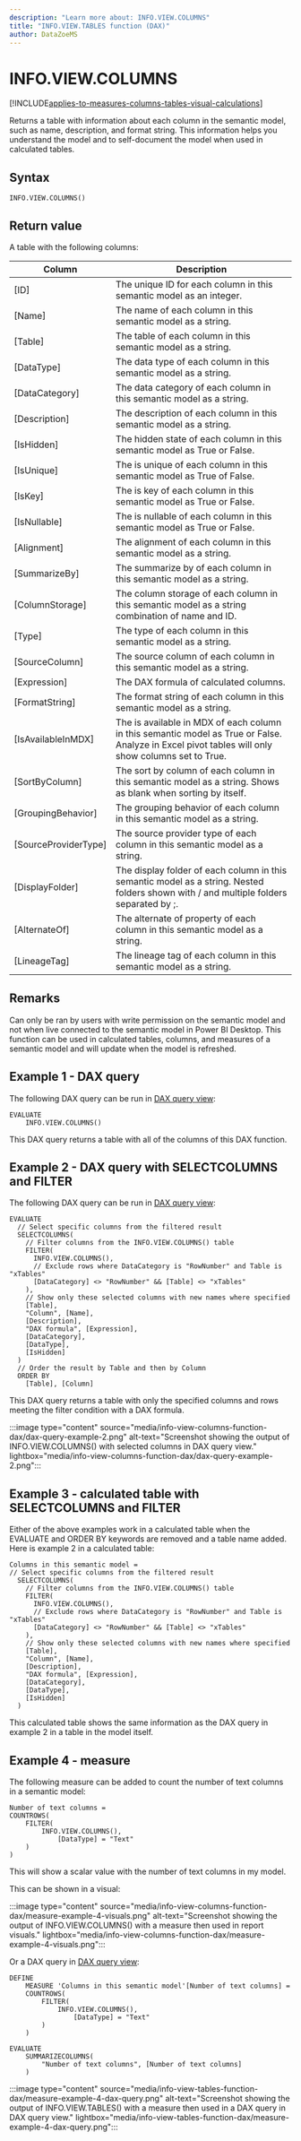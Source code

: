 ```yaml
---
description: "Learn more about: INFO.VIEW.COLUMNS"
title: "INFO.VIEW.TABLES function (DAX)"
author: DataZoeMS
---
```

# INFO.VIEW.COLUMNS

[!INCLUDE[applies-to-measures-columns-tables-visual-calculations](includes/applies-to-measures-columns-tables-visual-calculations.md)]

Returns a table with information about each column in the semantic model, such as name, description, and format string. This information helps you understand the model and to self-document the model when used in calculated tables. 

## Syntax

```dax
INFO.VIEW.COLUMNS()
```

## Return value

A table with the following columns:

| Column | Description |
|---|---|
| [ID] | The unique ID for each column in this semantic model as an integer. |
| [Name] | The name of each column in this semantic model as a string. |
| [Table] | The table of each column in this semantic model as a string. |
| [DataType] | The data type of each column in this semantic model as a string. |
| [DataCategory] | The data category of each column in this semantic model as a string. |
| [Description] | The description of each column in this semantic model as a string. |
| [IsHidden] | The hidden state of each column in this semantic model as True or False. |
| [IsUnique] | The is unique of each column in this semantic model as True of False. |
| [IsKey] | The is key of each column in this semantic model as True or False. |
| [IsNullable] | The is nullable of each column in this semantic model as True or False. |
| [Alignment] | The alignment of each column in this semantic model as a string. |
| [SummarizeBy] | The summarize by of each column in this semantic model as a string. |
| [ColumnStorage] | The column storage of each column in this semantic model as a string combination of name and ID. |
| [Type] | The type of each column in this semantic model as a string. |
| [SourceColumn] | The source column of each column in this semantic model as a string. |
| [Expression] | The DAX formula of calculated columns. |
| [FormatString] | The format string of each column in this semantic model as a string. |
| [IsAvailableInMDX] | The is available in MDX of each column in this semantic model as True or False. Analyze in Excel pivot tables will only show columns set to True. |
| [SortByColumn] | The sort by column of each column in this semantic model as a string. Shows as blank when sorting by itself.  |
| [GroupingBehavior] | The grouping behavior of each column in this semantic model as a string. |
| [SourceProviderType] | The source provider type of each column in this semantic model as a string. |
| [DisplayFolder] | The display folder of each column in this semantic model as a string. Nested folders shown with / and multiple folders separated by ;. |
| [AlternateOf] | The alternate of property of each column in this semantic model as a string.  |
| [LineageTag] | The lineage tag of each column in this semantic model as a string. |


## Remarks

Can only be ran by users with write permission on the semantic model and not when live connected to the semantic model in Power BI Desktop. This function can be used in calculated tables, columns, and measures of a semantic model and will update when the model is refreshed.

## Example 1 - DAX query

The following DAX query can be run in [DAX query view](/power-bi/transform-model/dax-query-view):

```dax
EVALUATE
	INFO.VIEW.COLUMNS()
```

This DAX query returns a table with all of the columns of this DAX function.

## Example 2 - DAX query with SELECTCOLUMNS and FILTER

The following DAX query can be run in [DAX query view](/power-bi/transform-model/dax-query-view): 

```dax
EVALUATE
  // Select specific columns from the filtered result
  SELECTCOLUMNS(
    // Filter columns from the INFO.VIEW.COLUMNS() table
    FILTER(
      INFO.VIEW.COLUMNS(),
      // Exclude rows where DataCategory is "RowNumber" and Table is "xTables"
      [DataCategory] <> "RowNumber" && [Table] <> "xTables"
    ),
    // Show only these selected columns with new names where specified
    [Table],
    "Column", [Name],
    [Description],
    "DAX formula", [Expression],
    [DataCategory],
    [DataType],
    [IsHidden]
  )
  // Order the result by Table and then by Column
  ORDER BY
    [Table], [Column]
```

This DAX query returns a table with only the specified columns and rows meeting the filter condition with a DAX formula.

:::image type="content" source="media/info-view-columns-function-dax/dax-query-example-2.png" alt-text="Screenshot showing the output of INFO.VIEW.COLUMNS() with selected columns in DAX query view." lightbox="media/info-view-columns-function-dax/dax-query-example-2.png":::

## Example 3 - calculated table with SELECTCOLUMNS and FILTER

Either of the above examples work in a calculated table when the EVALUATE and ORDER BY keywords are removed and a table name added. Here is example 2 in a calculated table:

```dax
Columns in this semantic model = 
// Select specific columns from the filtered result
  SELECTCOLUMNS(
    // Filter columns from the INFO.VIEW.COLUMNS() table
    FILTER(
      INFO.VIEW.COLUMNS(),
      // Exclude rows where DataCategory is "RowNumber" and Table is "xTables"
      [DataCategory] <> "RowNumber" && [Table] <> "xTables"
    ),
    // Show only these selected columns with new names where specified
    [Table],
    "Column", [Name],
    [Description],
    "DAX formula", [Expression],
    [DataCategory],
    [DataType],
    [IsHidden]
  )
```
This calculated table shows the same information as the DAX query in example 2 in a table in the model itself.

## Example 4 - measure

The following measure can be added to count the number of text columns in a semantic model:

```dax
Number of text columns = 
COUNTROWS(
    FILTER(
        INFO.VIEW.COLUMNS(),
            [DataType] = "Text"
    )
)
```
This will show a scalar value with the number of text columns in my model.

This can be shown in a visual:

:::image type="content" source="media/info-view-columns-function-dax/measure-example-4-visuals.png" alt-text="Screenshot showing the output of INFO.VIEW.COLUMNS() with a measure then used in report visuals." lightbox="media/info-view-columns-function-dax/measure-example-4-visuals.png":::

Or a DAX query in [DAX query view](/power-bi/transform-model/dax-query-view): 

```dax
DEFINE
	MEASURE 'Columns in this semantic model'[Number of text columns] = 
	COUNTROWS(
		FILTER(
			INFO.VIEW.COLUMNS(),
				[DataType] = "Text"
		)
	)

EVALUATE
	SUMMARIZECOLUMNS(
		"Number of text columns", [Number of text columns]
	)
```

:::image type="content" source="media/info-view-tables-function-dax/measure-example-4-dax-query.png" alt-text="Screenshot showing the output of INFO.VIEW.TABLES() with a measure then used in a DAX query in DAX query view." lightbox="media/info-view-tables-function-dax/measure-example-4-dax-query.png":::
